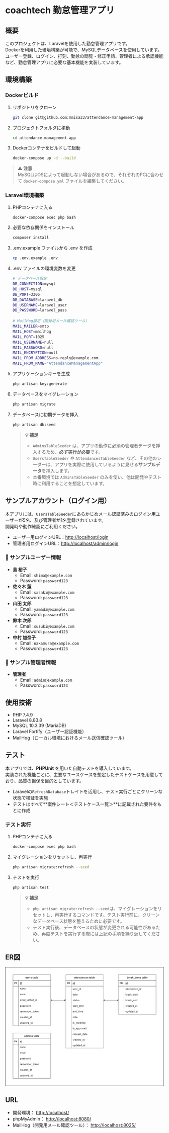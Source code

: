 # coachtech 勤怠管理アプリ

## 概要
このプロジェクトは、Laravelを使用した勤怠管理アプリです。  
Dockerを利用した環境構築が可能で、MySQLデータベースを使用しています。  
ユーザー登録、ログイン、打刻、勤怠の閲覧・修正申請、管理者による承認機能など、勤怠管理アプリに必要な基本機能を実装しています。

## 環境構築

### **Dockerビルド**

1. リポジトリをクローン
   ```bash
   git clone git@github.com:mmisa33/attendance-management-app
2. プロジェクトフォルダに移動
    ```bash
    cd attendance-management-app
3. Dockerコンテナをビルドして起動
    ```bash
    docker-compose up -d --build
> **⚠ 注意**  
> MySQLはOSによって起動しない場合があるので、それぞれのPCに合わせて `docker-compose.yml` ファイルを編集してください。

### **Laravel環境構築**

1. PHPコンテナに入る
   ```bash
   docker-compose exec php bash
2. 必要な依存関係をインストール
    ```bash
    composer install
3. .env.example ファイルから .env を作成
    ```bash
    cp .env.example .env
4. .env ファイルの環境変数を変更
    ```bash
    # データベース設定
    DB_CONNECTION=mysql
    DB_HOST=mysql
    DB_PORT=3306
    DB_DATABASE=laravel_db
    DB_USERNAME=laravel_user
    DB_PASSWORD=laravel_pass

    # MailHog設定（開発用メール確認ツール）
    MAIL_MAILER=smtp
    MAIL_HOST=mailhog
    MAIL_PORT=1025
    MAIL_USERNAME=null
    MAIL_PASSWORD=null
    MAIL_ENCRYPTION=null
    MAIL_FROM_ADDRESS=no-reply@example.com
    MAIL_FROM_NAME="AttendanceManagementApp"
5. アプリケーションキーを生成
   ```bash
   php artisan key:generate
6. データベースをマイグレーション
   ```bash
   php artisan migrate
7. データベースに初期データを挿入
   ```bash
   php artisan db:seed
   ```
    > **💡 補足**
    > - `AdminsTableSeeder` は、アプリの動作に必須の管理者データを挿入するため、**必ず実行が必要**です。
    > - `UsersTableSeeder` や `AttendancesTableSeeder` など、その他のシーダーは、アプリを実際に使用しているように見せる**サンプルデータ**を挿入します。
    > - 本番環境では `AdminsTableSeeder` のみを使い、他は開発やテスト時に利用することを想定しています。

## サンプルアカウント（ログイン用）

本アプリには、`UsersTableSeeder`にあらかじめメール認証済みのログイン用ユーザーが5名、及び管理者が1名登録されています。  
開発時や動作確認にご利用ください。

- ユーザー用ログインURL：[http://localhost/login](http://localhost/login)
- 管理者用ログインURL：[http://localhost/admin/login](http://localhost/admin/login)

### 🔐 サンプルユーザー情報

 - **島 裕子**
   - Email: `shima@example.com`
   - Password: `password123`
 - **佐々木 蓮**
   - Email: `sasaki@example.com`
   - Password: `password123`
 - **山田 太郎**
   - Email: `yamada@example.com`
   - Password: `password123`
 - **鈴木 次郎**
   - Email: `suzuki@example.com`
   - Password: `password123`
 - **中村 加奈子**
   - Email: `nakamura@example.com`
   - Password: `password123`

### 🔐 サンプル管理者情報

 - **管理者**
   - Email: `admin@example.com`
   - Password: `password123`

## 使用技術
- PHP 7.4.9
- Laravel 8.83.8
- MySQL 10.3.39 (MariaDB)
- Laravel Fortify（ユーザー認証機能）
- MailHog（ローカル環境におけるメール送信確認ツール）

## テスト
本アプリでは、**PHPUnit** を用いた自動テストを導入しています。  
実装された機能ごとに、主要なユースケースを想定したテストケースを用意しており、品質の担保を目的としています。

- Laravelの`RefreshDatabase`トレイトを活用し、テスト実行ごとにクリーンな状態で検証を実施
- テストはすべて**案件シート＜テストケース一覧＞**に記載された要件をもとに作成

### **テスト実行**

1. PHPコンテナに入る
   ```bash
   docker-compose exec php bash
2. マイグレーションをリセットし、再実行
    ```bash
    php artisan migrate:refresh --seed
3. テストを実行
    ```bash
    php artisan test
   ```
    > **💡 補足**
    > - `php artisan migrate:refresh --seed`は、マイグレーションをリセットし、再実行するコマンドです。テスト実行前に、クリーンなデータベース状態を整えるために必要です。  
    > - テスト実行後、データベースの状態が変更される可能性があるため、再度テストを実行する際には上記の手順を繰り返してください。

## ER図
![er_attendance-management-app](ER_attendance-management-app.png)

## URL
- 開発環境： [http://localhost/](http://localhost/)
- phpMyAdmin： [http://localhost:8080/](http://localhost:8080/)
- MailHog（開発用メール確認ツール）： [http://localhost:8025/](http://localhost:8025/)